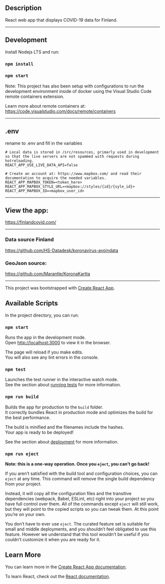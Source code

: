 ## Description
React web app that displays COVID-19 data for Finland.

---

## Development
Install Nodejs LTS and run:
### `npm install`
### `npm start`

Note: This project has also been setup with configurations to run the development environment inside of docker using the Visual Studio Code remote containers extension.

Learn more about remote containers at: https://code.visualstudio.com/docs/remote/containers

---

## .env
rename to .env and fill in the variables

```
# Local data is stored in /src/resources, primarly used in development so that the live servers are not spammed with requests during hotreloading.
REACT_APP_USE_LIVE_DATA_API=false

# Create an account at: https://www.mapbox.com/ and read their documentation to acquire the needed variables.
REACT_APP_MAPBOX_TOKEN=<token_here>
REACT_APP_MAPBOX_STYLE_URL=<mapbox://styles/{id}/{syle_id}>
REACT_APP_MAPBOX_ID=<mapbox_user_id>
```

---

## View the app:

https://finlandcovid.com/

---

### Data source Finland
https://github.com/HS-Datadesk/koronavirus-avoindata

### GeoJson source:
https://github.com/Marantle/KoronaKartta

---

This project was bootstrapped with [Create React App](https://github.com/facebook/create-react-app).

## Available Scripts

In the project directory, you can run:

### `npm start`

Runs the app in the development mode.<br />
Open [http://localhost:3000](http://localhost:3000) to view it in the browser.

The page will reload if you make edits.<br />
You will also see any lint errors in the console.

### `npm test`

Launches the test runner in the interactive watch mode.<br />
See the section about [running tests](https://facebook.github.io/create-react-app/docs/running-tests) for more information.

### `npm run build`

Builds the app for production to the `build` folder.<br />
It correctly bundles React in production mode and optimizes the build for the best performance.

The build is minified and the filenames include the hashes.<br />
Your app is ready to be deployed!

See the section about [deployment](https://facebook.github.io/create-react-app/docs/deployment) for more information.

### `npm run eject`

**Note: this is a one-way operation. Once you `eject`, you can’t go back!**

If you aren’t satisfied with the build tool and configuration choices, you can `eject` at any time. This command will remove the single build dependency from your project.

Instead, it will copy all the configuration files and the transitive dependencies (webpack, Babel, ESLint, etc) right into your project so you have full control over them. All of the commands except `eject` will still work, but they will point to the copied scripts so you can tweak them. At this point you’re on your own.

You don’t have to ever use `eject`. The curated feature set is suitable for small and middle deployments, and you shouldn’t feel obligated to use this feature. However we understand that this tool wouldn’t be useful if you couldn’t customize it when you are ready for it.

## Learn More

You can learn more in the [Create React App documentation](https://facebook.github.io/create-react-app/docs/getting-started).

To learn React, check out the [React documentation](https://reactjs.org/).
